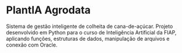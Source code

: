 # PlantIA Agrodata
Sistema de gestão inteligente de colheita de cana-de-açúcar. Projeto desenvolvido em Python para o curso de Inteligência Artificial da FIAP, aplicando funções, estruturas de dados, manipulação de arquivos e conexão com Oracle.

